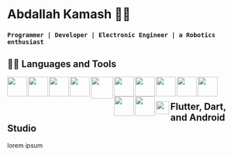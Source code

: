 # Abdallah Kamash 🤖✨
### **`Programmer | Developer | Electronic Engineer | a Robotics enthusiast`**



  
## 🧑‍💻 Languages and Tools

<img align="left" width="45px" src="https://cdn.jsdelivr.net/gh/devicons/devicon/icons/flutter/flutter-original.svg" />
<img align="left" width="45px" src="https://cdn.jsdelivr.net/gh/devicons/devicon/icons/dart/dart-original.svg" />
<img align="left" width="45px" src="https://cdn.jsdelivr.net/gh/devicons/devicon/icons/androidstudio/androidstudio-original.svg" />
<img align="left" width="45px" src="https://dtffvb2501i0o.cloudfront.net/images/logos/logo-page/rad-studio-logo-1024.png" />
<img align="left" width="50px" src="https://www.brightanalytics.eu/wp-content/uploads/SQL-server-logo.png" />
<img align="left" width="45px" src="https://cdn.jsdelivr.net/gh/devicons/devicon/icons/html5/html5-original.svg" />
<img align="left" width="45px" src="https://cdn.jsdelivr.net/gh/devicons/devicon/icons/css3/css3-original.svg" />
<img align="left" width="45px" src="https://cdn.jsdelivr.net/gh/devicons/devicon/icons/bootstrap/bootstrap-original.svg" />
<img align="left" width="45px" src="https://cdn.jsdelivr.net/gh/devicons/devicon/icons/arduino/arduino-original-wordmark.svg" />
<img align="left" width="45px" src="https://cdn.jsdelivr.net/gh/devicons/devicon/icons/c/c-original.svg" />
<img align="left" width="45px" src="https://cdn.jsdelivr.net/gh/devicons/devicon/icons/cplusplus/cplusplus-original.svg" />
<img align="left" width="45px" src="https://cdn.jsdelivr.net/gh/devicons/devicon/icons/csharp/csharp-original.svg" />
<br/>

#

## <img align="left" width="30px" src="https://cdn.jsdelivr.net/gh/devicons/devicon/icons/flutter/flutter-original.svg" /> Flutter, Dart, and Android Studio
<p>lorem ipsum</p>

